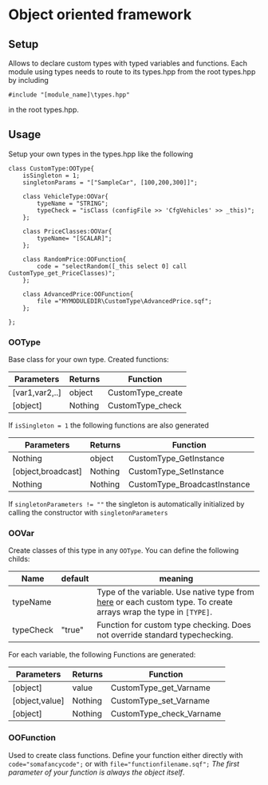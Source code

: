 # Object oriented framework


## Setup
Allows to declare custom types with typed variables and functions.
Each module using types needs to route to its types.hpp from the root types.hpp by including
```
#include "[module_name]\types.hpp"
```
in the root types.hpp.

## Usage
Setup your own types in the types.hpp like the following
```
class CustomType:OOType{
    isSingleton = 1;
    singletonParams = "["SampleCar", [100,200,300]]";

    class VehicleType:OOVar{
        typeName = "STRING";
        typeCheck = "isClass (configFile >> 'CfgVehicles' >> _this)";
    };

    class PriceClasses:OOVar{
        typeName= "[SCALAR]";
    };

    class RandomPrice:OOFunction{
        code = "selectRandom([_this select 0] call CustomType_get_PriceClasses)";
    };

    class AdvancedPrice:OOFunction{
        file ="MYMODULEDIR\CustomType\AdvancedPrice.sqf";
    };

};
```

### OOType
Base class for your own type.
Created functions:

Parameters | Returns | Function 
-----------| --------| -----
[var1,var2,..] | object | CustomType_create
[object] | Nothing |CustomType_check

If `isSingleton = 1` the following functions are also generated

Parameters | Returns | Function 
-----------| --------| -----
Nothing|object|CustomType_GetInstance
[object,broadcast]|Nothing|CustomType_SetInstance
Nothing|Nothing|CustomType_BroadcastInstance

If `singletonParameters != ""` the singleton is automatically initialized by calling the constructor with `singletonParameters`

### OOVar
Create classes of this type in any `OOType`.
You can define the following childs:

Name | default | meaning
-----|---------|--------
typeName||Type of the variable. Use native type from [here](https://community.bistudio.com/wiki/typeName) or each custom type. To create arrays wrap the type in `[TYPE]`.
typeCheck| "true"| Function for custom type checking. Does not override standard typechecking.

For each variable, the following Functions are generated:

Parameters | Returns | Function 
-----------| --------| -----
[object] | value | CustomType_get_Varname
[object,value] | Nothing |CustomType_set_Varname
[object] |Nothing|CustomType_check_Varname

### OOFunction
Used to create class functions.
Define your function either directly with `code="somafancycode";` or with `file="functionfilename.sqf";`
*The first parameter of your function is always the object itself*.